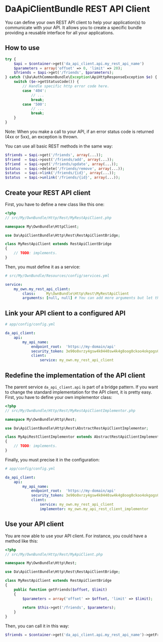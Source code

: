DaApiClientBundle REST API Client
=================================

You can define your own REST API client to help your application(s) to communicate with your API.
It allows you to create a specific bundle providing a reusable interface for all your applications.


How to use
----------
```php
try {
    $api = $container->get('da_api_client.api.my_rest_api_name')
    $parameters = array('offset' => 0, 'limit' => 20);
    $friends = $api->get('/friends', $parameters);
} catch (\Da\AuthCommonBundle\Exception\ApiHttpResponseException $e) {
    switch ($e->getStatusCode()) {
        // Handle specific http error code here.
        case '404':
            // ...
            break;
        case '500':
            // ...
            break;
    }
}
```

Note: When you make a call to your API, if an error status code is returned (4xx or 5xx), an exception is thrown.

You can use all basic REST methods in the same way:
```php
$friends = $api->get('/friends', array(...));
$friend  = $api->post('/friends/add', array(...));
$friend  = $api->put('/friends/update', array(...));
$status  = $api->delete('/friends/remove', array(...));
$status  = $api->link('/friends/{id}', array(...));
$status  = $api->unlink('/friends/{id}', array(...));
```


Create your REST API client
----------------------------

First, you have to define a new class like this one:
``` php
<?php
// src/My/OwnBundle/Http/Rest/MyRestApiClient.php

namespace My\OwnBundle\HttpClient;

use Da\ApiClientBundle\Http\Rest\RestApiClientBridge;

class MyRestApiClient extends RestApiClientBridge
{
    // TODO: implements.
}
```

Then, you must define it as a service:
``` yaml
# src/My/OwnBundle/Resources/config/services.yml

service:
    my_own.my_rest_api_client:
        class:     My\OwnBundle\Http\Rest\MyRestApiClient
        arguments: [null, null] # You can add more arguments but let the first two null.
```


Link your API client to a configured API
----------------------------------------

``` yaml
# app/config/config.yml

da_api_client:
    api:
        my_api_name:
            endpoint_root:  'https://my-domain/api'
            security_token: 3e90o0xrzy4gsw4k0440sw4k4g8oog0ckoo4okgogs0wowo4sg
            client:    
                service: my_own.my_rest_api_client
```


Redefine the implementation of the API client
---------------------------------------------

The parent service `da_api_client.api` is part of a bridge pattern.
If you want to change the standard implementation for the API client, it is pretty easy.
First, you have to define your own implementor class:
``` php
<?php
// src/My/OwnBundle/Http/Rest/MyRestApiClientImplementor.php

namespace My\OwnBundle\Http\Rest;

use Da\ApiClientBundle\Http\Rest\AbstractRestApiClientImplementor;

class MyApiRestClientImplementor extends AbstractRestApiClientImplementor
{
    // TODO: implements.
}
```

Finally, you must precise it in the configuration:
``` yaml
# app/config/config.yml

da_api_client:
    api:
        my_api_name:
            endpoint_root:  'https://my-domain/api'
            security_token: 3e90o0xrzy4gsw4k0440sw4k4g8oog0ckoo4okgogs0wowo4sg
            client:    
                service: my_own.my_rest_api_client
                implementor: my_own.my_api_rest_client_implementor
```


Use your API client
-------------------

You are now able to use your API client.
For instance, you could have a method like this:
``` php
<?php
// src/My/OwnBundle/Http/Rest/MyApiClient.php

namespace My\OwnBundle\Http\Rest;

use Da\ApiClientBundle\Http\Rest\RestApiClientBridge;

class MyRestApiClient extends RestApiClientBridge
{
    public function getFriends($offset, $limit)
    {
        $parameters = array('offset' => $offset, 'limit' => $limit);
    
        return $this->get('/friends', $parameters);
    }
}
```

Then, you can call it in this way:
``` php
$friends = $container->get('da_api_client.api.my_rest_api_name')->getFriends(0, 20);
```
